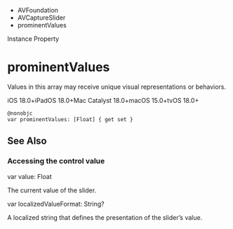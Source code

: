 

- AVFoundation
- AVCaptureSlider
-  prominentValues 

Instance Property

# prominentValues

Values in this array may receive unique visual representations or behaviors.

iOS 18.0+iPadOS 18.0+Mac Catalyst 18.0+macOS 15.0+tvOS 18.0+

``` source
@nonobjc
var prominentValues: [Float] { get set }
```

## See Also

### Accessing the control value

var value: Float

The current value of the slider.

var localizedValueFormat: String?

A localized string that defines the presentation of the slider’s value.

